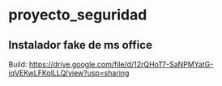 # proyecto_seguridad
## Instalador fake de ms office
Build: https://drive.google.com/file/d/12rQHoT7-SaNPMYatG-iqVEKwLFKqlLLQ/view?usp=sharing
